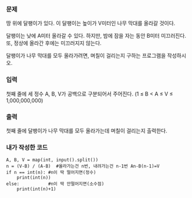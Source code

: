 <h3>문제</h3>
땅 위에 달팽이가 있다. 이 달팽이는 높이가 V미터인 나무 막대를 올라갈 것이다.

달팽이는 낮에 A미터 올라갈 수 있다. 하지만, 밤에 잠을 자는 동안 B미터 미끄러진다. 또, 정상에 올라간 후에는 미끄러지지 않는다.

달팽이가 나무 막대를 모두 올라가려면, 며칠이 걸리는지 구하는 프로그램을 작성하시오.

<h3>입력</h3>
첫째 줄에 세 정수 A, B, V가 공백으로 구분되어서 주어진다. (1 ≤ B < A ≤ V ≤ 1,000,000,000)

<h3>출력</h3>
첫째 줄에 달팽이가 나무 막대를 모두 올라가는데 며칠이 걸리는지 출력한다.

<h3>내가 작성한 코드</h3>

```
A, B, V = map(int, input().split())
n = (V-B) / (A-B)  #올라가는건 n번, 내려가는건 n-1번 An-B(n-1)=V 
if n == int(n): #n이 딱 떨어지면(정수)
    print(int(n))
else:           #n이 딱 안떨어지면(소수점)
    print(int(n)+1)
```
